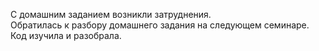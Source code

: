 С домашним заданием возникли затруднения. <br>
Обратилась к разбору домашнего задания на следующем семинаре. <br>
Код изучила и разобрала.
